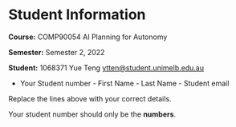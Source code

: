 # Student Information

**Course:** COMP90054 AI Planning for Autonomy

**Semester:** Semester 2, 2022

**Student:**  1068371  Yue Teng  ytten@student.unimelb.edu.au

* Your Student number - First Name - Last Name - Student email

Replace the lines above with your correct details.

Your student number should only be the **numbers**.

